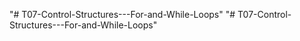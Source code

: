"# T07-Control-Structures---For-and-While-Loops" 
"# T07-Control-Structures---For-and-While-Loops" 
